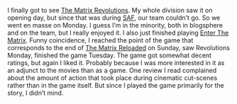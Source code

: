 I finally got to see [The Matrix
Revolutions](http://whatisthematrix.warnerbros.com/rv_img/revolutions_teaser.jpg).
My whole division saw it on opening day, but since that was during
[SAF](http://devhawk.net/2003/11/04/saf-day-one/), our
team couldn’t go. So we went en masse on Monday. I guess I’m in the
minority, both in blogsphere and on the team, but I really enjoyed it. I
also just finished playing [Enter The
Matrix](http://www.enterthematrixgame.com). Funny coincidence, I reached
the point of the game that corresponds to the end of [The Matrix
Reloaded](http://whatisthematrix.warnerbros.com/rl_img/poster_intnl_smith.jpg)
on Sunday, saw Revolutions Monday, finished the game Tuesday. The game
got somewhat decent ratings, but again I liked it. Probably because I
was more interested in it as an adjunct to the movies than as a game.
One review I read complained about the amount of action that took place
during cinematic cut-scenes rather than in the game itself. But since I
played the game primarily for the story, I didn’t mind.
